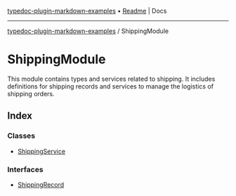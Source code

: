 [typedoc-plugin-markdown-examples](../README.md) • [Readme](../README.md) \| Docs

***

[typedoc-plugin-markdown-examples](../modules.md) / ShippingModule

# ShippingModule

This module contains types and services related to shipping.
It includes definitions for shipping records and services to manage the logistics of shipping orders.

## Index

### Classes

- [ShippingService](classes/ShippingService.md)

### Interfaces

- [ShippingRecord](interfaces/ShippingRecord.md)
